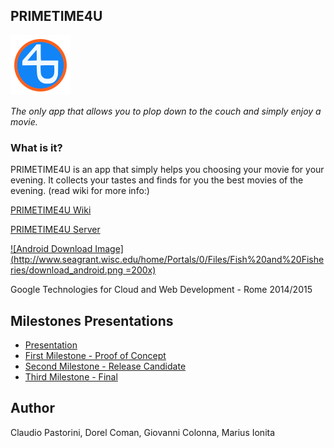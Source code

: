 ## PRIMETIME4U

![](https://github.com/PRIMETIME4U/PRIMETIME4U-baseclient/blob/master/app/src/main/res/drawable-xhdpi/ic_launcher.png)

*The only app that allows you to plop down to the couch and simply enjoy a movie.*

### What is it?
PRIMETIME4U is an app that simply helps you choosing your movie for your evening. It collects your tastes and finds for you the best movies of the evening. (read wiki for more info:)

[PRIMETIME4U Wiki](https://github.com/PRIMETIME4U/PRIMETIME4U-baseclient/wiki)

[PRIMETIME4U Server](https://github.com/PRIMETIME4U/PRIMETIME4U-server)

[![Android Download Image](http://www.seagrant.wisc.edu/home/Portals/0/Files/Fish%20and%20Fisheries/download_android.png =200x)](https://raw.githubusercontent.com/PRIMETIME4U/PRIMETIME4U-baseclient/master/app/app-debug.apk)


Google Technologies for Cloud and Web Development - Rome 2014/2015

## Milestones Presentations
* [Presentation](https://docs.google.com/presentation/d/19qKrPd4RucjXbaYAIZSWszlza7LIScu43dSb3Ocs0Ho/edit?usp=sharing)
* [First Milestone - Proof of Concept](https://docs.google.com/presentation/d/1H3YqDTtFXiGIQH8ecC3wZh0_IsNmkk-EFlov9rLRiZs/edit?usp=sharing)
* [Second Milestone - Release Candidate](https://docs.google.com/presentation/d/1kWeeZnHb7-r61PwAKrXXs_ju91rtxJQp4NqhB4pkPWM/edit?usp=sharing)
* [Third Milestone - Final](https://docs.google.com/presentation/d/1pG_mtee2JS781fDr59QpuWwJXesfn4GTx23WXP1SNig/edit?usp=sharing)

## Author
Claudio Pastorini, Dorel Coman, Giovanni Colonna, Marius Ionita

